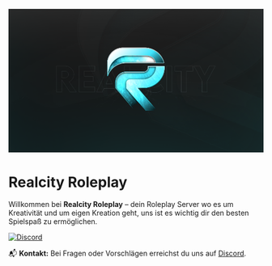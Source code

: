 ![Realcity-Header](https://github.com/realcity-rp/.github/blob/c63ab1c9599d014477cb66439cccd6551d31e204/assets/background.png)

# Realcity Roleplay

Willkommen bei **Realcity Roleplay** – dein Roleplay Server wo es um Kreativität und um eigen Kreation geht, uns ist es wichtig dir den besten Spielspaß zu ermöglichen.

[![Discord](https://img.shields.io/discord/1270458294711881843?label=Discord&logo=discord&style=for-the-badge&logoColor=7289DA)](https://discord.gg/realcity)


📬 **Kontakt:** Bei Fragen oder Vorschlägen erreichst du uns auf [Discord](https://discord.gg/realcity).
